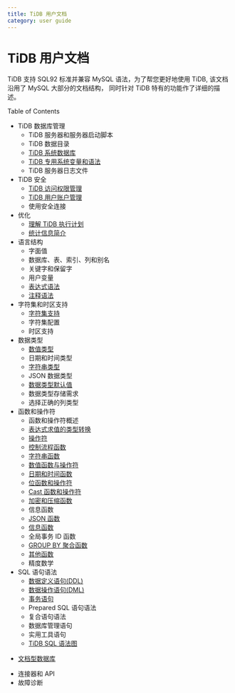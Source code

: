 ```yaml
---
title: TiDB 用户文档
category: user guide
---
```


# TiDB 用户文档

TiDB 支持 SQL92 标准并兼容 MySQL 语法，为了帮您更好地使用 TiDB, 该文档沿用了 MySQL 大部分的文档结构，
同时针对 TiDB 特有的功能作了详细的描述。

Table of Contents

+ TiDB 数据库管理
    - TiDB 服务器和服务器启动脚本
    - TiDB 数据目录
    - [TiDB 系统数据库](system-database.md)
    - [TiDB 专用系统变量和语法](tidb-specific.md)
    - TiDB 服务器日志文件
+ TiDB 安全
    - [TiDB 访问权限管理](privilege.md)
    - [TiDB 用户账户管理](user-account-management.md)
    - 使用安全连接
+ 优化
    - [理解 TiDB 执行计划](understanding-the-query-execution-plan.md)
    - [统计信息简介](statistics.md)
+ 语言结构
    - 字面值
    - 数据库、表、索引、列和别名
    - 关键字和保留字
    - 用户变量
    - [表达式语法](expression-syntax.md)
    - [注释语法](comment-syntax.md)
+ 字符集和时区支持
    - [字符集支持](character-set-support.md)
    - 字符集配置
    - 时区支持
+ 数据类型
    - [数值类型](datatype.md#数值类型)
    - 日期和时间类型
    - [字符串类型](datatype.md#字符串类型)
    - JSON 数据类型
    - [数据类型默认值](datatype.md#数据类型的默认值)
    - 数据类型存储需求
    - 选择正确的列类型
+ 函数和操作符
    - 函数和操作符概述
    - [表达式求值的类型转换](type-conversion-in-expression-evaluation.md)
    - [操作符](operators.md)
    - [控制流程函数](control-flow-functions.md)
    - [字符串函数](string-functions.md)
    - [数值函数与操作符](numeric-functions-and-operators.md)
    - [日期和时间函数](date-and-time-functions.md)
    - [位函数和操作符](bit-functions-and-operators.md)
    - [Cast 函数和操作符](cast-functions-and-operators.md)
    - [加密和压缩函数](encryption-and-compression-functions.md)
    - 信息函数
    - [JSON 函数](json-functions.md)
    - [信息函数](information-functions.md)
    - 全局事务 ID 函数
    - [GROUP BY 聚合函数](aggregate-group-by-functions.md)
    - [其他函数](miscellaneous-functions.md)
    - 精度数学
+ SQL 语句语法
    - [数据定义语句(DDL)](ddl.md)
    - [数据操作语句(DML)](dml.md)
    - [事务语句](transaction.md)
    - Prepared SQL 语句语法
    - 复合语句语法
    - 数据库管理语句
    - 实用工具语句
    - [TiDB SQL 语法图](https://pingcap.github.io/sqlgram/)
- [文档型数据库](json-functions-generated-column.md)
+ 连接器和 API
+ 故障诊断

